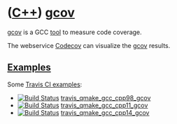 # ([C++](Cpp.md)) [gcov](CppGcov.md)

[gcov](CppGcov.md) is a GCC [tool](CppTool.md) to measure code coverage.

The webservice [Codecov](CppCodecov.md) can visualize the [gcov](CppGcov.md) results.

## [Examples](CppExample.md)

Some [Travis CI examples](CppTravisCi.md):

 * [![Build Status](https://travis-ci.com/richelbilderbeek/travis_qmake_gcc_cpp98_gcov.svg?branch=master)](https://travis-ci.com/richelbilderbeek/travis_qmake_gcc_cpp98_gcov) [travis_qmake_gcc_cpp98_gcov](https://github.com/richelbilderbeek/travis_qmake_gcc_cpp98_gcov)
 * [![Build Status](https://travis-ci.com/richelbilderbeek/travis_qmake_gcc_cpp11_gcov.svg?branch=master)](https://travis-ci.com/richelbilderbeek/travis_qmake_gcc_cpp11_gcov) [travis_qmake_gcc_cpp11_gcov](https://github.com/richelbilderbeek/travis_qmake_gcc_cpp11_gcov)
 * [![Build Status](https://travis-ci.com/richelbilderbeek/travis_qmake_gcc_cpp14_gcov.svg?branch=master)](https://travis-ci.com/richelbilderbeek/travis_qmake_gcc_cpp14_gcov) [travis_qmake_gcc_cpp14_gcov](https://github.com/richelbilderbeek/travis_qmake_gcc_cpp14_gcov)
